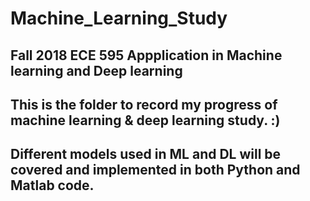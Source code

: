 # Machine_Learning_Study
## Fall 2018 ECE 595 Appplication in Machine learning and Deep learning 

## This is the folder to record my progress of machine learning & deep learning study. :)

## Different models used in ML and DL will be covered and implemented in both Python and Matlab code.
